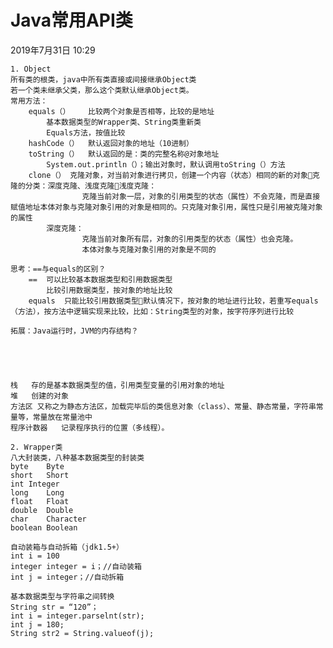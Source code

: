 # Java常用API类

2019年7月31日
10:29

	1. Object
	所有类的根类，java中所有类直接或间接继承Object类
	若一个类未继承父类，那么这个类默认继承Object类。
	常用方法：
		equals（）	比较两个对象是否相等，比较的是地址
			基本数据类型的Wrapper类、String类重新类
			Equals方法，按值比较
		hashCode（）	默认返回对象的地址（10进制）
		toString（）	默认返回的是：类的完整名称@对象地址
			System.out.println（）；输出对象时，默认调用toString（）方法
		clone（）	克隆对象，对当前对象进行拷贝，创建一个内容（状态）相同的新的对象克隆的分类：深度克隆、浅度克隆浅度克隆：
			        克隆当前对象一层，对象的引用类型的状态（属性）不会克隆，而是直接赋值地址本体对象与克隆对象引用的对象是相同的。只克隆对象引用，属性只是引用被克隆对象的属性
			深度克隆：
			        克隆当前对象所有层，对象的引用类型的状态（属性）也会克隆。
			        本体对象与克隆对象引用的对象是不同的
	
	思考：==与equals的区别？
		==	可以比较基本数据类型和引用数据类型
			比较引用数据类型，按对象的地址比较
		equals	只能比较引用数据类型默认情况下，按对象的地址进行比较，若重写equals（方法），按方法中逻辑实现来比较，比如：String类型的对象，按字符序列进行比较
	
	拓展：Java运行时，JVM的内存结构？

	

	

	栈	存的是基本数据类型的值，引用类型变量的引用对象的地址
	堆	创建的对象
	方法区	又称之为静态方法区，加载完毕后的类信息对象（class）、常量、静态常量，字符串常量等，常量放在常量池中
	程序计数器	记录程序执行的位置（多线程）。
	
	2. Wrapper类
	八大封装类，八种基本数据类型的封装类
	byte	Byte
	short	Short
	int	Integer
	long	Long
	float	Float
	double	Double
	char	Character
	boolean	Boolean
	
	自动装箱与自动拆箱（jdk1.5+）
	int i = 100
	integer integer = i；//自动装箱
	int j = integer；//自动拆箱
	
	基本数据类型与字符串之间转换
	String str = “120”；
	int i = integer.parselnt(str);
	int j = 180;
	String str2 = String.valueof(j);

